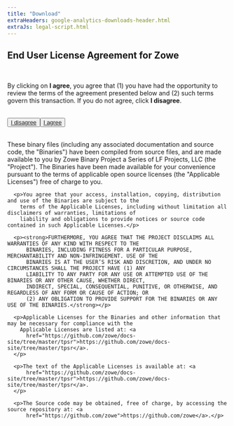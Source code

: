 ```yaml
---
title: "Download"
extraHeaders: google-analytics-downloads-header.html
extraJs: legal-script.html
---
```

<section class="whitebackground">
  <h2 id="download_file_message"></h2>
  <h1 class="title">End User License Agreement for Zowe</h1>
  <br>
  <p><a id="legaltop"></a>By clicking on <b>I agree</b>, you agree that (1) you have had the opportunity to review the terms of the agreement presented below and (2) such terms govern this transaction. If you do not agree, click <b>I disagree</b>.
  </p>
  <br>
  <button class="legalbutton"><a href="/">I disagree</a></button><button class="legalbutton"><a id="download_button" href="post_download.html">I agree</a></button><br>
  <br>
    <div id="legal">
      <p>These binary files (including any associated documentation and source code, the &quot;Binaries&quot;) have been compiled from source files, and are made available to you by Zowe Binary Project a Series of LF Projects, LLC (the &quot;Project&quot;). The Binaries have been made available for your convenience pursuant to the terms of applicable open source licenses (the &quot;Applicable Licenses&quot;) free of charge to you.</p>

      <p>You agree that your access, installation, copying, distribution and use of the Binaries are subject to the
        terms of the Applicable Licenses, including without limitation all disclaimers of warranties, limitations of
        liability and obligations to provide notices or source code contained in such Applicable Licenses.</p>

      <p><strong>FURTHERMORE, YOU AGREE THAT THE PROJECT DISCLAIMS ALL WARRANTIES OF ANY KIND WITH RESPECT TO THE
          BINARIES, INCLUDING FITNESS FOR A PARTICULAR PURPOSE, MERCHANTABILITY AND NON-INFRINGEMENT. USE OF THE
          BINARIES IS AT THE USER’S RISK AND DISCRETION, AND UNDER NO CIRCUMSTANCES SHALL THE PROJECT HAVE (1) ANY
          LIABILITY TO ANY PARTY FOR ANY USE OR ATTEMPTED USE OF THE BINARIES OR ANY OTHER CAUSE, WHETHER DIRECT,
          INDIRECT, SPECIAL, CONSEQUENTIAL, PUNITIVE, OR OTHERWISE, AND REGARDLESS OF ANY FORM OR CAUSE OF ACTION; OR
          (2) ANY OBLIGATION TO PROVIDE SUPPORT FOR THE BINARIES OR ANY USE OF THE BINARIES.</strong></p>

      <p>Applicable Licenses for the Binaries and other information that may be necessary for compliance with the
        Applicable Licenses are listed at: <a
          href="https://github.com/zowe/docs-site/tree/master/tpsr">https://github.com/zowe/docs-site/tree/master/tpsr</a>.
      </p>

      <p>The text of the Applicable Licenses is available at: <a
          href="https://github.com/zowe/docs-site/tree/master/tpsr">https://github.com/zowe/docs-site/tree/master/tpsr</a>.
      </p>

      <p>The Source code may be obtained, free of charge, by accessing the source repository at: <a
          href="https://github.com/zowe">https://github.com/zowe</a>.</p>
  </div>
</section>
